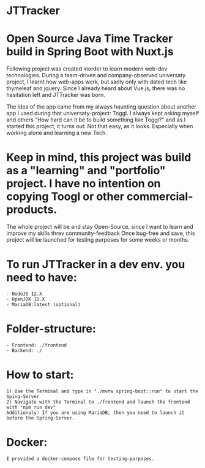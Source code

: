 # JTTracker
# Open Source Java Time Tracker build in Spring Boot with Nuxt.js

Following project was created inorder to learn modern web-dev technologies. 
During a team-driven and company-observed universaty project, I learnt how web-apps work, but sadly only with dated tech like thymeleaf and jquery. Since I already heard about Vue.js, there was no hasitation left and JTTracker was born. 

The idea of the app came from my always haunting question about another app I used during that universaty-project: Toggl. 
I always kept asking myself and others "How hard can it be to build something like Toggl?" and as I started this project, it turns out:  Not that easy, as it looks. Especially when working alone and learning a new Tech.  
# Keep in mind, this project was build as a "learning" and "portfolio" project. I have no intention on copying Toogl or other commercial-products.  

The whole project will be and stay Open-Source, since I want to learn and improve my skills threv community-feedback
Once bug-free and save, this project will be launched for testing purposes for some weeks or months. 

# To run JTTracker in a dev env. you need to have: 
    - NodeJS 12.X
    - OpenJDK 11.X
    - MariaDB:latest (optional)
# Folder-structure: 
    - Frontend: ./frontend
    - Backend: ./
# How to start: 
    1) Use the Terminal and type in "./mvnw spring-boot::run" to start the Sping-Server
    2) Navigate with the Terminal to ./frontend and launch the frontend with "npm run dev"
    Additionaly: If you are using MariaDB, then you need to launch it before the Spring-Server. 
    
# Docker: 
    I provided a docker-compose file for testing-purposes.
    
